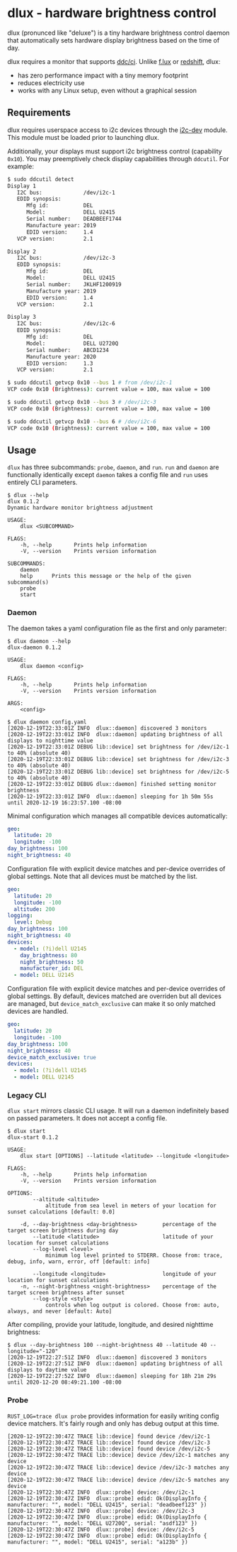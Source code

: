 # dlux - hardware brightness control
dlux (pronunced like "deluxe") is a tiny hardware brightness control daemon that
automatically sets hardware display brightness based on the time of day.


dlux requires a monitor that supports [ddc/ci](https://en.wikipedia.org/wiki/Display_Data_Channel#DDC/CI).
Unlike [f.lux](https://justgetflux.com/) or [redshift](https://github.com/jonls/redshift), dlux:
  * has zero performance impact with a tiny memory footprint
  * reduces electricity use
  * works with any Linux setup, even without a graphical session

## Requirements
dlux requires userspace access to i2c devices through the [i2c-dev](https://www.kernel.org/doc/Documentation/i2c/dev-interface)
module. This module must be loaded prior to launching dlux.


Additionally, your displays must support i2c brightness control (capability `0x10`).
You may preemptively check display capabilities through `ddcutil`. For example:

```bash
$ sudo ddcutil detect
Display 1
   I2C bus:             /dev/i2c-1
   EDID synopsis:
      Mfg id:           DEL
      Model:            DELL U2415
      Serial number:    DEADBEEF1744
      Manufacture year: 2019
      EDID version:     1.4
   VCP version:         2.1

Display 2
   I2C bus:             /dev/i2c-3
   EDID synopsis:
      Mfg id:           DEL
      Model:            DELL U2415
      Serial number:    JKLHF1200919
      Manufacture year: 2019
      EDID version:     1.4
   VCP version:         2.1

Display 3
   I2C bus:             /dev/i2c-6
   EDID synopsis:
      Mfg id:           DEL
      Model:            DELL U2720Q
      Serial number:    ABCD1234
      Manufacture year: 2020
      EDID version:     1.3
   VCP version:         2.1

$ sudo ddcutil getvcp 0x10 --bus 1 # from /dev/i2c-1
VCP code 0x10 (Brightness): current value = 100, max value = 100

$ sudo ddcutil getvcp 0x10 --bus 3 # /dev/i2c-3
VCP code 0x10 (Brightness): current value = 100, max value = 100

$ sudo ddcutil getvcp 0x10 --bus 6 # /dev/i2c-6
VCP code 0x10 (Brightness): current value = 100, max value = 100
```

## Usage
`dlux` has three subcommands: `probe`, `daemon`, and `run`. `run` and `daemon`
are functionally identically except `daemon` takes a config file and `run` uses
entirely CLI parameters.

```
$ dlux --help
dlux 0.1.2
Dynamic hardware monitor brightness adjustment

USAGE:
    dlux <SUBCOMMAND>

FLAGS:
    -h, --help       Prints help information
    -V, --version    Prints version information

SUBCOMMANDS:
    daemon
    help      Prints this message or the help of the given subcommand(s)
    probe
    start

```

### Daemon
The daemon takes a yaml configuration file as the first and only parameter:

```
$ dlux daemon --help
dlux-daemon 0.1.2

USAGE:
    dlux daemon <config>

FLAGS:
    -h, --help       Prints help information
    -V, --version    Prints version information

ARGS:
    <config>

$ dlux daemon config.yaml
[2020-12-19T22:33:01Z INFO  dlux::daemon] discovered 3 monitors
[2020-12-19T22:33:01Z INFO  dlux::daemon] updating brightness of all displays to nighttime value
[2020-12-19T22:33:01Z DEBUG lib::device] set brightness for /dev/i2c-1 to 40% (absolute 40)
[2020-12-19T22:33:01Z DEBUG lib::device] set brightness for /dev/i2c-3 to 40% (absolute 40)
[2020-12-19T22:33:01Z DEBUG lib::device] set brightness for /dev/i2c-5 to 40% (absolute 40)
[2020-12-19T22:33:01Z DEBUG dlux::daemon] finished setting monitor brightness
[2020-12-19T22:33:01Z INFO  dlux::daemon] sleeping for 1h 50m 55s until 2020-12-19 16:23:57.100 -08:00
```

Minimal configuration which manages all compatible devices automatically:
```yaml
geo:
  latitude: 20
  longitude: -100
day_brightness: 100
night_brightness: 40
```

Configuration file with explicit device matches and per-device overrides of global settings.
Note that all devices must be matched by the list.
```yaml
geo:
  latitude: 20
  longitude: -100
  altitude: 200
logging:
  level: Debug
day_brightness: 100
night_brightness: 40
devices:
  - model: (?i)dell U2145
    day_brightness: 80
    night_brightness: 50
    manufacturer_id: DEL
  - model: DELL U2145
```

Configuration file with explicit device matches and per-device overrides of global settings.
By default, devices matched are overriden but all devices are managed, but `device_match_exclusive`
can make it so only matched devices are handled.
```yaml
geo:
  latitude: 20
  longitude: -100
day_brightness: 100
night_brightness: 40
device_match_exclusive: true
devices:
  - model: (?i)dell U2145
  - model: DELL U2145
```

### Legacy CLI
`dlux start` mirrors classic CLI usage. It will run a daemon indefinitely based on passed parameters.
It does not accept a config file.

```
$ dlux start
dlux-start 0.1.2

USAGE:
    dlux start [OPTIONS] --latitude <latitude> --longitude <longitude>

FLAGS:
    -h, --help       Prints help information
    -V, --version    Prints version information

OPTIONS:
        --altitude <altitude>
            altitude from sea level in meters of your location for sunset calculations [default: 0.0]

    -d, --day-brightness <day-brightness>        percentage of the target screen brightness during day
        --latitude <latitude>                    latitude of your location for sunset calculations
        --log-level <level>
            minimum log level printed to STDERR. Choose from: trace, debug, info, warn, error, off [default: info]

        --longitude <longitude>                  longitude of your location for sunset calculations
    -n, --night-brightness <night-brightness>    percentage of the target screen brightness after sunset
        --log-style <style>
            controls when log output is colored. Choose from: auto, always, and never [default: Auto]
```

After compiling, provide your latitude, longitude, and desired nighttime brightness:
```
$ dlux --day-brightness 100 --night-brightness 40 --latitude 40 --longitude="-120"
[2020-12-19T22:27:51Z INFO  dlux::daemon] discovered 3 monitors
[2020-12-19T22:27:51Z INFO  dlux::daemon] updating brightness of all displays to daytime value
[2020-12-19T22:27:52Z INFO  dlux::daemon] sleeping for 18h 21m 29s until 2020-12-20 08:49:21.100 -08:00
```

### Probe
`RUST_LOG=trace dlux probe` provides information for easily writing config device matchers. It's
fairly rough and only has debug output at this time.

```
[2020-12-19T22:30:47Z TRACE lib::device] found device /dev/i2c-1
[2020-12-19T22:30:47Z TRACE lib::device] found device /dev/i2c-3
[2020-12-19T22:30:47Z TRACE lib::device] found device /dev/i2c-5
[2020-12-19T22:30:47Z TRACE lib::device] device /dev/i2c-1 matches any device
[2020-12-19T22:30:47Z TRACE lib::device] device /dev/i2c-3 matches any device
[2020-12-19T22:30:47Z TRACE lib::device] device /dev/i2c-5 matches any device
[2020-12-19T22:30:47Z INFO  dlux::probe] device: /dev/i2c-1
[2020-12-19T22:30:47Z INFO  dlux::probe] edid: Ok(DisplayInfo { manufacturer: "", model: "DELL U2415", serial: "deadbeef123" })
[2020-12-19T22:30:47Z INFO  dlux::probe] device: /dev/i2c-3
[2020-12-19T22:30:47Z INFO  dlux::probe] edid: Ok(DisplayInfo { manufacturer: "", model: "DELL U2720Q", serial: "asdf123" })
[2020-12-19T22:30:47Z INFO  dlux::probe] device: /dev/i2c-5
[2020-12-19T22:30:47Z INFO  dlux::probe] edid: Ok(DisplayInfo { manufacturer: "", model: "DELL U2415", serial: "a123b" })
```
